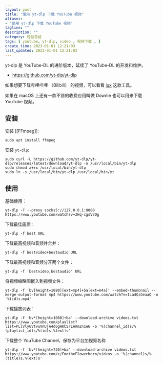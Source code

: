 ```yaml
---
layout: post
title: "使用 yt-dlp 下载 YouTube 视频"
aliases:
- "使用 yt-dlp 下载 YouTube 视频"
tagline: ""
description: ""
category: 经验总结
tags: [ youtube, yt-dlp, video , 视频下载 , ]
create_time: 2023-01-01 12:21:03
last_updated: 2023-01-01 12:21:03
---
```


yt-dlp 是 YouTube-DL 的进阶版本，延续了 YouTube-DL 的开发和维护。

- <https://github.com/yt-dlp/yt-dlp>

如果想要下载哔哩哔哩 （Bilibili） 的视频，可以看看 [lux](/post/2022/05/lux-download-bilibili-video.html) 这款工具。

如果在 macOS 上还有一款不错的收费应用叫做 Downie 也可以用来下载 YouTube 视频。

## 安装
安装 [[FFmpeg]]:

    sudo apt install ffmpeg

安装 `yt-dlp`:

```
sudo curl -L https://github.com/yt-dlp/yt-dlp/releases/latest/download/yt-dlp -o /usr/local/bin/yt-dlp
sudo chmod a+rx /usr/local/bin/yt-dlp
sudo ln -s /usr/local/bin/yt-dlp /usr/local/bin/yt
```

## 使用
基础使用：

```
yt-dlp -F --proxy socks5://127.0.0.1:8080 https://www.youtube.com/watch?v=3Hq-cgsV7Og
```

下载最佳画质：

```
yt-dlp -f best URL
```

下载最高视频和音频并合并：

```
yt-dlp -f bestvideo+bestaudio URL
```

下载最高视频和音频分开两个文件：

```
yt-dlp -f 'bestvideo,bestaudio' URL
```

将视频缩略图嵌入到视频文件：

```
yt-dlp -f 'bv[height=1080][ext=mp4]+ba[ext=m4a]' --embed-thumbnail --merge-output-format mp4 https://www.youtube.com/watch?v=1La4QzGeaaQ -o '%(id)s.mp4'
```

下载播放列表：

```
yt-dlp -f 'bv*[height=1080]+ba' --download-archive videos.txt  https://www.youtube.com/playlist?list=PLlVlyGVtvuVnUjA4d6gHKCSrLAAm2n1e6 -o '%(channel_id)s/%(playlist_id)s/%(id)s.%(ext)s'
```

下载整个 YouTube Channel，保存为平台加视频名称

```
yt-dlp -f 'bv*[height=720]+ba' --download-archive videos.txt https://www.youtube.com/c/FootheFlowerhorn/videos -o '%(channel)s/%(title)s.%(ext)s'
```
